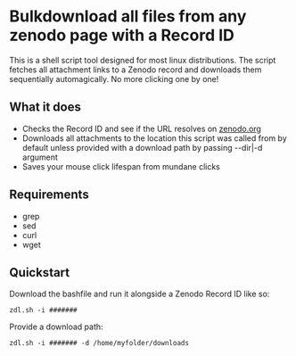 # Bulkdownload all files from any zenodo page with a Record ID

This is a shell script tool designed for most linux distributions.
The script fetches all attachment links to a Zenodo record and downloads them sequentially automagically. No more clicking one by one!

## What it does

* Checks the Record ID and see if the URL resolves on [zenodo.org](https://zenodo.org)
* Downloads all attachments to the location this script was called from by default unless provided with a download path by passing --dir|-d argument 
* Saves your mouse click lifespan from mundane clicks

## Requirements

* grep
* sed
* curl
* wget

## Quickstart

Download the bashfile and run it alongside a Zenodo Record ID like so:

`zdl.sh -i #######`

Provide a download path:

`zdl.sh -i ####### -d /home/myfolder/downloads`

